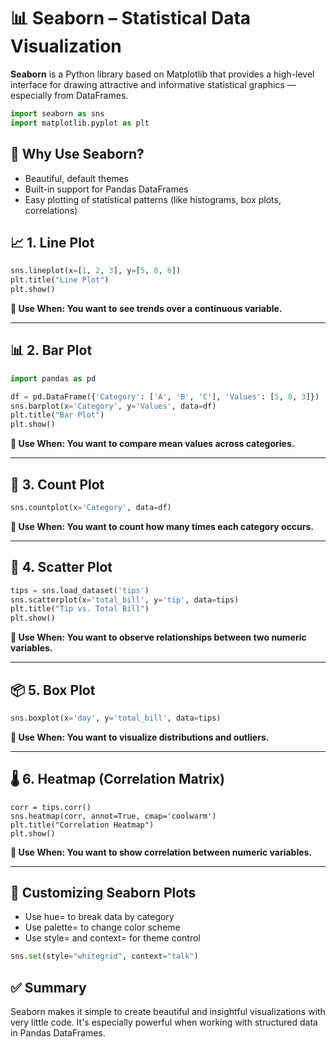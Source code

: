 # 📊 Seaborn – Statistical Data Visualization

**Seaborn** is a Python library based on Matplotlib that provides a high-level interface for drawing attractive and informative statistical graphics — especially from DataFrames.

```python
import seaborn as sns
import matplotlib.pyplot as plt
```

## 📌 Why Use Seaborn?

- Beautiful, default themes
- Built-in support for Pandas DataFrames
- Easy plotting of statistical patterns (like histograms, box plots, correlations)

## 📈 1. Line Plot
```python
sns.lineplot(x=[1, 2, 3], y=[5, 8, 6])
plt.title("Line Plot")
plt.show()
```
**📝 Use When: You want to see trends over a continuous variable.**

---

## 📊 2. Bar Plot
```python
import pandas as pd

df = pd.DataFrame({'Category': ['A', 'B', 'C'], 'Values': [5, 8, 3]})
sns.barplot(x='Category', y='Values', data=df)
plt.title("Bar Plot")
plt.show()
```

**📝 Use When: You want to compare mean values across categories.**


---


## 🎯 3. Count Plot
```python
sns.countplot(x='Category', data=df)
```
**📝 Use When: You want to count how many times each category occurs.**



---


## 🔵 4. Scatter Plot
```python
tips = sns.load_dataset('tips')
sns.scatterplot(x='total_bill', y='tip', data=tips)
plt.title("Tip vs. Total Bill")
plt.show()
```
**📝 Use When: You want to observe relationships between two numeric variables.**



---


## 📦 5. Box Plot
```python
sns.boxplot(x='day', y='total_bill', data=tips)
```
**📝 Use When: You want to visualize distributions and outliers.**


---


## 🌡️ 6. Heatmap (Correlation Matrix)
```pytho
corr = tips.corr()
sns.heatmap(corr, annot=True, cmap='coolwarm')
plt.title("Correlation Heatmap")
plt.show()
```
**📝 Use When: You want to show correlation between numeric variables.**


---


## 🎨 Customizing Seaborn Plots
- Use hue= to break data by category
- Use palette= to change color scheme
- Use style= and context= for theme control

```python
sns.set(style="whitegrid", context="talk")
```


## ✅ Summary
Seaborn makes it simple to create beautiful and insightful visualizations with very little code. It's especially powerful when working with structured data in Pandas DataFrames.


